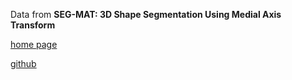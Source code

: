 Data from
**SEG-MAT: 3D Shape Segmentation Using Medial Axis Transform**

[home page](https://enigma-li.github.io/projects/segmat/SEG-MAT.html)

[github](https://github.com/clinplayer/SEG-MAT)